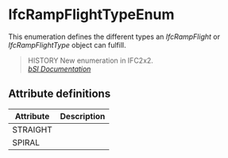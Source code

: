 IfcRampFlightTypeEnum
=====================
This enumeration defines the different types an _IfcRampFlight_ or
_IfcRampFlightType_ object can fulfill.  
  
> HISTORY  New enumeration in IFC2x2.  
[ _bSI
Documentation_](https://standards.buildingsmart.org/IFC/DEV/IFC4_2/FINAL/HTML/schema/ifcsharedbldgelements/lexical/ifcrampflighttypeenum.htm)


Attribute definitions
---------------------
| Attribute   | Description   |
|-------------|---------------|
| STRAIGHT    |               |
| SPIRAL      |               |

